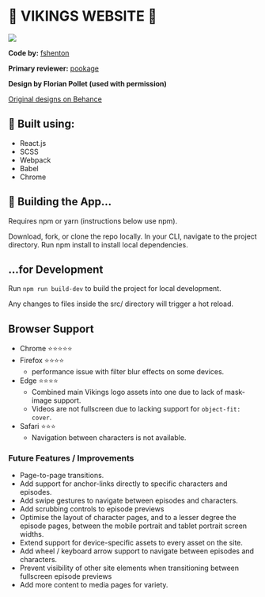 # 🌊 VIKINGS WEBSITE 🌊

![](landing.gif)

**Code by:** [fshenton](https://github.com/fshenton)

**Primary reviewer:** [pookage](https://github.com/pookage)

**Design by Florian Pollet (used with permission)**

[Original designs on Behance](https://www.behance.net/gallery/75755549/Vikings-Website-Concept)

## 🔨 Built using:
- React.js
- SCSS
- Webpack
- Babel
- Chrome


## 🏢 Building the App...
Requires npm or yarn (instructions below use npm).

Download, fork, or clone the repo locally.
In your CLI, navigate to the project directory.
Run npm install to install local dependencies.

## ...for Development
Run `npm run build-dev` to build the project for local development.

Any changes to files inside the src/ directory will trigger a hot reload.


## Browser Support
- Chrome ⭐⭐⭐⭐⭐ 
- Firefox ⭐⭐⭐⭐ 
	- performance issue with filter blur effects on some devices.
- Edge ⭐⭐⭐⭐
	- Combined main Vikings logo assets into one due to lack of mask-image support.
	- Videos are not fullscreen due to lacking support for `object-fit: cover`.
- Safari ⭐⭐⭐
	- Navigation between characters is not available.


### Future Features / Improvements
- Page-to-page transitions.
- Add support for anchor-links directly to specific characters and episodes.
- Add swipe gestures to navigate between episodes and characters.
- Add scrubbing controls to episode previews
- Optimise the layout of character pages, and to a lesser degree the episode pages, between the mobile portrait and tablet portrait screen widths.
- Extend support for device-specific assets to every asset on the site.
- Add wheel / keyboard arrow support to navigate between episodes and characters.
- Prevent visibility of other site elements when transitioning between fullscreen episode previews
- Add more content to media pages for variety.
